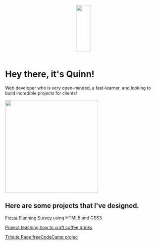 <body>
  <header>
 <img align="middle" height="150px" width="30%" src="https://simg.nicepng.com/png/small/142-1423886_html5-css3-js-html-css-javascript.png">
  </header>
  <main>
    <h1>Hey there, it's Quinn!</h1>
      <p>Web developer who is very open-minded, a fast-learner, and looking to build incredible projects for clients!</p>
    <img height="300px"src="https://sdk.bitmoji.com/render/panel/20054902-102690400939_1-s5-v1.png?transparent=1&palette=1&scale=2">
    <h2>Here are some projects that I've designed.</h2>
    <p><a class="fiesta survey" href="https://replit.com/@AvigaelH/Fiesta-Survey-Form?v=1">Fiesta Planning Survey</a> using HTML5 and CSS3</p>
    <p><a href="https://replit.com/@AvigaelH/Technical-Documentation-Project?v=1">Project teaching how to craft coffee drinks</a></p>
    <p><a href="https://replit.com/@AvigaelH/TributePagefreecodecamp?v=1">Tribute Page freeCodeCamp projec</a></p>
   
   

  </main>
  
  </body>

